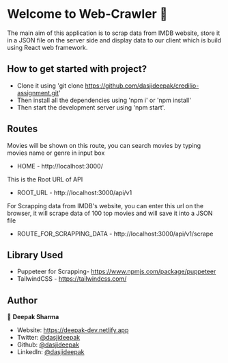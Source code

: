 ## <h1>Welcome to Web-Crawler 👋

The main aim of this application is to scrap data from IMDB website, store it in a JSON file on the server side and display data to our client which is build using React web framework.

## How to get started with project?

- Clone it using 'git clone https://github.com/dasjideepak/credilio-assignment.git'
- Then install all the dependencies using 'npm i' or 'npm install'
- Then start the development server using 'npm start'.

## Routes

Movies will be shown on this route, you can search movies by typing movies name or genre in input box

- HOME - http://localhost:3000/

This is the Root URL of API

- ROOT_URL - http://localhost:3000/api/v1

For Scrapping data from IMDB's website, you can enter this url on the browser, it will scrape data of 100 top movies and will save it into a JSON file

- ROUTE_FOR_SCRAPPING_DATA - http://localhost:3000/api/v1/scrape

## Library Used

- Puppeteer for Scrapping- https://www.npmjs.com/package/puppeteer
- TailwindCSS - https://tailwindcss.com/

## Author

👤 **Deepak Sharma**

- Website: https://deepak-dev.netlify.app
- Twitter: [@dasjideepak](https://twitter.com/dasjideepak)
- Github: [@dasjideepak](https://github.com/dasjideepak)
- LinkedIn: [@dasjideepak](https://linkedin.com/in/dasjideepak)
